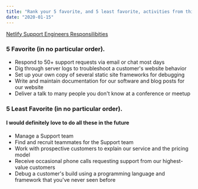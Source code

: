 ```yaml
---
title: "Rank your 5 favorite, and 5 least favorite, activities from this list at the link below"
date: "2020-01-15"
---
```


[Netlify Support Engineers Responsilibities](https://gist.github.com/fool/b0f254ff8c72a5765b6a9138249789d6)

### 5 Favorite (in no particular order).

- Respond to 50+ support requests via email or chat most days
- Dig through server logs to troubleshoot a customer's website behavior
- Set up your own copy of several static site frameworks for debugging
- Write and maintain documentation for our software and blog posts for our website
- Deliver a talk to many people you don't know at a conference or meetup

### 5 Least Favorite (in no particular order).

#### I would definitely love to do all these in the future

- Manage a Support team
- Find and recruit teammates for the Support team
- Work with prospective customers to explain our service and the pricing model
- Receive occasional phone calls requesting support from our highest-value customers
- Debug a customer's build using a programming language and framework that you've never seen before

